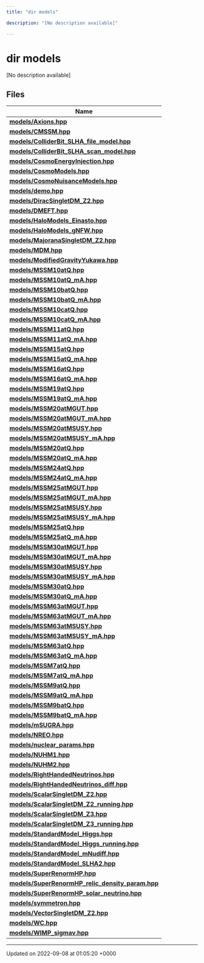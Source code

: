 ```yaml
---
title: "dir models"

description: "[No description available]"

---
```


# dir models

[No description available]

## Files

| Name           |
| -------------- |
| **[models/Axions.hpp](/documentation/code/files/axions_8hpp/)**  |
| **[models/CMSSM.hpp](/documentation/code/files/cmssm_8hpp/)**  |
| **[models/ColliderBit_SLHA_file_model.hpp](/documentation/code/files/colliderbit__slha__file__model_8hpp/)**  |
| **[models/ColliderBit_SLHA_scan_model.hpp](/documentation/code/files/colliderbit__slha__scan__model_8hpp/)**  |
| **[models/CosmoEnergyInjection.hpp](/documentation/code/files/cosmoenergyinjection_8hpp/)**  |
| **[models/CosmoModels.hpp](/documentation/code/files/cosmomodels_8hpp/)**  |
| **[models/CosmoNuisanceModels.hpp](/documentation/code/files/cosmonuisancemodels_8hpp/)**  |
| **[models/demo.hpp](/documentation/code/files/demo_8hpp/)**  |
| **[models/DiracSingletDM_Z2.hpp](/documentation/code/files/diracsingletdm__z2_8hpp/)**  |
| **[models/DMEFT.hpp](/documentation/code/files/dmeft_8hpp/)**  |
| **[models/HaloModels_Einasto.hpp](/documentation/code/files/halomodels__einasto_8hpp/)**  |
| **[models/HaloModels_gNFW.hpp](/documentation/code/files/halomodels__gnfw_8hpp/)**  |
| **[models/MajoranaSingletDM_Z2.hpp](/documentation/code/files/majoranasingletdm__z2_8hpp/)**  |
| **[models/MDM.hpp](/documentation/code/files/mdm_8hpp/)**  |
| **[models/ModifiedGravityYukawa.hpp](/documentation/code/files/modifiedgravityyukawa_8hpp/)**  |
| **[models/MSSM10atQ.hpp](/documentation/code/files/mssm10atq_8hpp/)**  |
| **[models/MSSM10atQ_mA.hpp](/documentation/code/files/mssm10atq__ma_8hpp/)**  |
| **[models/MSSM10batQ.hpp](/documentation/code/files/mssm10batq_8hpp/)**  |
| **[models/MSSM10batQ_mA.hpp](/documentation/code/files/mssm10batq__ma_8hpp/)**  |
| **[models/MSSM10catQ.hpp](/documentation/code/files/mssm10catq_8hpp/)**  |
| **[models/MSSM10catQ_mA.hpp](/documentation/code/files/mssm10catq__ma_8hpp/)**  |
| **[models/MSSM11atQ.hpp](/documentation/code/files/mssm11atq_8hpp/)**  |
| **[models/MSSM11atQ_mA.hpp](/documentation/code/files/mssm11atq__ma_8hpp/)**  |
| **[models/MSSM15atQ.hpp](/documentation/code/files/mssm15atq_8hpp/)**  |
| **[models/MSSM15atQ_mA.hpp](/documentation/code/files/mssm15atq__ma_8hpp/)**  |
| **[models/MSSM16atQ.hpp](/documentation/code/files/mssm16atq_8hpp/)**  |
| **[models/MSSM16atQ_mA.hpp](/documentation/code/files/mssm16atq__ma_8hpp/)**  |
| **[models/MSSM19atQ.hpp](/documentation/code/files/mssm19atq_8hpp/)**  |
| **[models/MSSM19atQ_mA.hpp](/documentation/code/files/mssm19atq__ma_8hpp/)**  |
| **[models/MSSM20atMGUT.hpp](/documentation/code/files/mssm20atmgut_8hpp/)**  |
| **[models/MSSM20atMGUT_mA.hpp](/documentation/code/files/mssm20atmgut__ma_8hpp/)**  |
| **[models/MSSM20atMSUSY.hpp](/documentation/code/files/mssm20atmsusy_8hpp/)**  |
| **[models/MSSM20atMSUSY_mA.hpp](/documentation/code/files/mssm20atmsusy__ma_8hpp/)**  |
| **[models/MSSM20atQ.hpp](/documentation/code/files/mssm20atq_8hpp/)**  |
| **[models/MSSM20atQ_mA.hpp](/documentation/code/files/mssm20atq__ma_8hpp/)**  |
| **[models/MSSM24atQ.hpp](/documentation/code/files/mssm24atq_8hpp/)**  |
| **[models/MSSM24atQ_mA.hpp](/documentation/code/files/mssm24atq__ma_8hpp/)**  |
| **[models/MSSM25atMGUT.hpp](/documentation/code/files/mssm25atmgut_8hpp/)**  |
| **[models/MSSM25atMGUT_mA.hpp](/documentation/code/files/mssm25atmgut__ma_8hpp/)**  |
| **[models/MSSM25atMSUSY.hpp](/documentation/code/files/mssm25atmsusy_8hpp/)**  |
| **[models/MSSM25atMSUSY_mA.hpp](/documentation/code/files/mssm25atmsusy__ma_8hpp/)**  |
| **[models/MSSM25atQ.hpp](/documentation/code/files/mssm25atq_8hpp/)**  |
| **[models/MSSM25atQ_mA.hpp](/documentation/code/files/mssm25atq__ma_8hpp/)**  |
| **[models/MSSM30atMGUT.hpp](/documentation/code/files/mssm30atmgut_8hpp/)**  |
| **[models/MSSM30atMGUT_mA.hpp](/documentation/code/files/mssm30atmgut__ma_8hpp/)**  |
| **[models/MSSM30atMSUSY.hpp](/documentation/code/files/mssm30atmsusy_8hpp/)**  |
| **[models/MSSM30atMSUSY_mA.hpp](/documentation/code/files/mssm30atmsusy__ma_8hpp/)**  |
| **[models/MSSM30atQ.hpp](/documentation/code/files/mssm30atq_8hpp/)**  |
| **[models/MSSM30atQ_mA.hpp](/documentation/code/files/mssm30atq__ma_8hpp/)**  |
| **[models/MSSM63atMGUT.hpp](/documentation/code/files/mssm63atmgut_8hpp/)**  |
| **[models/MSSM63atMGUT_mA.hpp](/documentation/code/files/mssm63atmgut__ma_8hpp/)**  |
| **[models/MSSM63atMSUSY.hpp](/documentation/code/files/mssm63atmsusy_8hpp/)**  |
| **[models/MSSM63atMSUSY_mA.hpp](/documentation/code/files/mssm63atmsusy__ma_8hpp/)**  |
| **[models/MSSM63atQ.hpp](/documentation/code/files/mssm63atq_8hpp/)**  |
| **[models/MSSM63atQ_mA.hpp](/documentation/code/files/mssm63atq__ma_8hpp/)**  |
| **[models/MSSM7atQ.hpp](/documentation/code/files/mssm7atq_8hpp/)**  |
| **[models/MSSM7atQ_mA.hpp](/documentation/code/files/mssm7atq__ma_8hpp/)**  |
| **[models/MSSM9atQ.hpp](/documentation/code/files/mssm9atq_8hpp/)**  |
| **[models/MSSM9atQ_mA.hpp](/documentation/code/files/mssm9atq__ma_8hpp/)**  |
| **[models/MSSM9batQ.hpp](/documentation/code/files/mssm9batq_8hpp/)**  |
| **[models/MSSM9batQ_mA.hpp](/documentation/code/files/mssm9batq__ma_8hpp/)**  |
| **[models/mSUGRA.hpp](/documentation/code/files/msugra_8hpp/)**  |
| **[models/NREO.hpp](/documentation/code/files/nreo_8hpp/)**  |
| **[models/nuclear_params.hpp](/documentation/code/files/nuclear__params_8hpp/)**  |
| **[models/NUHM1.hpp](/documentation/code/files/nuhm1_8hpp/)**  |
| **[models/NUHM2.hpp](/documentation/code/files/nuhm2_8hpp/)**  |
| **[models/RightHandedNeutrinos.hpp](/documentation/code/files/righthandedneutrinos_8hpp/)**  |
| **[models/RightHandedNeutrinos_diff.hpp](/documentation/code/files/righthandedneutrinos__diff_8hpp/)**  |
| **[models/ScalarSingletDM_Z2.hpp](/documentation/code/files/scalarsingletdm__z2_8hpp/)**  |
| **[models/ScalarSingletDM_Z2_running.hpp](/documentation/code/files/scalarsingletdm__z2__running_8hpp/)**  |
| **[models/ScalarSingletDM_Z3.hpp](/documentation/code/files/scalarsingletdm__z3_8hpp/)**  |
| **[models/ScalarSingletDM_Z3_running.hpp](/documentation/code/files/scalarsingletdm__z3__running_8hpp/)**  |
| **[models/StandardModel_Higgs.hpp](/documentation/code/files/standardmodel__higgs_8hpp/)**  |
| **[models/StandardModel_Higgs_running.hpp](/documentation/code/files/standardmodel__higgs__running_8hpp/)**  |
| **[models/StandardModel_mNudiff.hpp](/documentation/code/files/standardmodel__mnudiff_8hpp/)**  |
| **[models/StandardModel_SLHA2.hpp](/documentation/code/files/standardmodel__slha2_8hpp/)**  |
| **[models/SuperRenormHP.hpp](/documentation/code/files/superrenormhp_8hpp/)**  |
| **[models/SuperRenormHP_relic_density_param.hpp](/documentation/code/files/superrenormhp__relic__density__param_8hpp/)**  |
| **[models/SuperRenormHP_solar_neutrino.hpp](/documentation/code/files/superrenormhp__solar__neutrino_8hpp/)**  |
| **[models/symmetron.hpp](/documentation/code/files/symmetron_8hpp/)**  |
| **[models/VectorSingletDM_Z2.hpp](/documentation/code/files/vectorsingletdm__z2_8hpp/)**  |
| **[models/WC.hpp](/documentation/code/files/wc_8hpp/)**  |
| **[models/WIMP_sigmav.hpp](/documentation/code/files/wimp__sigmav_8hpp/)**  |






-------------------------------

Updated on 2022-09-08 at 01:05:20 +0000
